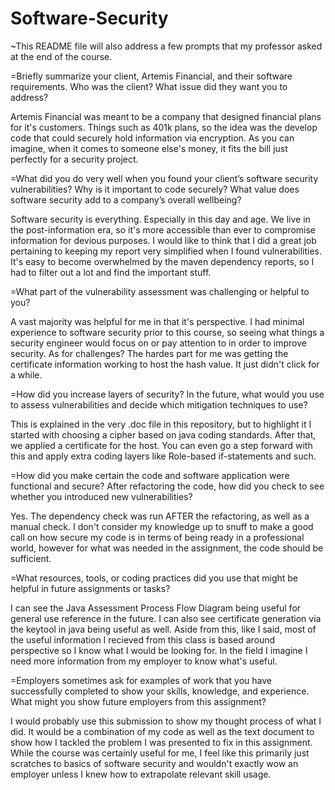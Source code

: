 # Software-Security
 
~This README file will also address a few prompts that my professor asked at the end of the course.

 
=Briefly summarize your client, Artemis Financial, and their software requirements. Who was the client? What issue did they want you to address?

Artemis Financial was meant to be a company that designed financial plans for it's customers. Things such as 401k plans, so the idea was the develop code that could securely hold information via encryption. As you can imagine, when it comes to someone else's money, it fits the bill just perfectly for a security project.

=What did you do very well when you found your client’s software security vulnerabilities? Why is it important to code securely? What value does software security add to a company’s overall wellbeing?

Software security is everything. Especially in this day and age. We live in the post-information era, so it's more accessible than ever to compromise information for devious purposes. I would like to think that I did a great job pertaining to keeping my report very simplified when I found vulnerabilities. It's easy to become overwhelmed by the maven dependency reports, so I had to filter out a lot and find the important stuff.

=What part of the vulnerability assessment was challenging or helpful to you?

A vast majority was helpful for me in that it's perspective. I had minimal experience to software security prior to this course, so seeing what things a security engineer would focus on or pay attention to in order to improve security. As for challenges? The hardes part for me was getting the certificate information working to host the hash value. It just didn't click for a while.

=How did you increase layers of security? In the future, what would you use to assess vulnerabilities and decide which mitigation techniques to use?

This is explained in the very .doc file in this repository, but to highlight it I started with choosing a cipher based on java coding standards. After that, we applied a certificate for the host. You can even go a step forward with this and apply extra coding layers like Role-based if-statements and such.

=How did you make certain the code and software application were functional and secure? After refactoring the code, how did you check to see whether you introduced new vulnerabilities?

Yes. The dependency check was run AFTER the refactoring, as well as a manual check. I don't consider my knowledge up to snuff to make a good call on how secure my code is in terms of being ready in a professional world, however for what was needed in the assignment, the code should be sufficient. 

=What resources, tools, or coding practices did you use that might be helpful in future assignments or tasks?

I can see the Java Assessment Process Flow Diagram being useful for general use reference in the future. I can also see certificate generation via the keytool in java being useful as well. Aside from this, like I said, most of the useful information I recieved from this class is based around perspective so I know what I would be looking for. In the field I imagine I need more information from my employer to know what's useful.

=Employers sometimes ask for examples of work that you have successfully completed to show your skills, knowledge, and experience. What might you show future employers from this assignment?

I would probably use this submission to show my thought process of what I did. It would be a combination of my code as well as the text document to show how I tackled the problem I was presented to fix in this assignment. While the course was certainly useful for me, I feel like this primarily just scratches to basics of software security and wouldn't exactly wow an employer unless I knew how to extrapolate relevant skill usage.
